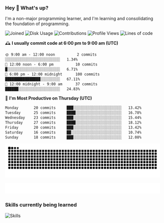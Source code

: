 ### Hey :wave: What's up?

I'm a non-major programming learner, and I'm learning and consolidating the foundation of programming.

<!--START_SECTION:waka-->
![Joined](http://img.shields.io/badge/Joined-8%20years%20ago-6D67E4?style=flat&labelColor=453C67)
![Disk Usage](http://img.shields.io/badge/Github%27s%20Storage-604.4%20MB-FD841F?style=flat&labelColor=E14D2A)
![Contributions](http://img.shields.io/badge/Contributions%20in%202024-279-7DCE13?style=flat&labelColor=2B7A0B)
![Profile Views](http://img.shields.io/badge/Profile%20Views-0-3AB4F2?style=flat&labelColor=0078AA)
![Lines of code](https://img.shields.io/badge/Lines%20of%20code-2%20Million%20Lines%20of%20code-FF8B8B?style=flat&labelColor=EB4747)

🕰️ **I usually commit code at 6:00 pm to 9:00 am (UTC)** 

```text
🌞 9:00 am - 12:00 noon          2 commits      ░░░░░░░░░░░░░░░░░░░░░░░░░   1.34% 
🌆 12:00 noon - 6:00 pm          10 commits     █░░░░░░░░░░░░░░░░░░░░░░░░   6.71% 
🌃 6:00 pm - 12:00 midnight      100 commits    ████████████████░░░░░░░░░   67.11% 
🌙 12:00 midnight - 9:00 am      37 commits     ██████░░░░░░░░░░░░░░░░░░░   24.83%
```
📅 **I'm Most Productive on Thursday (UTC)** 

```text
Monday       20 commits     ███░░░░░░░░░░░░░░░░░░░░░░   13.42% 
Tuesday      25 commits     ████░░░░░░░░░░░░░░░░░░░░░   16.78% 
Wednesday    23 commits     ███░░░░░░░░░░░░░░░░░░░░░░   15.44% 
Thursday     27 commits     ████░░░░░░░░░░░░░░░░░░░░░   18.12% 
Friday       20 commits     ███░░░░░░░░░░░░░░░░░░░░░░   13.42% 
Saturday     16 commits     ██░░░░░░░░░░░░░░░░░░░░░░░   10.74% 
Sunday       18 commits     ███░░░░░░░░░░░░░░░░░░░░░░   12.08%
```

<!--END_SECTION:waka-->

![Snake animation](https://raw.githubusercontent.com/dirname/dirname/output/snake.svg)

![metrics](github-metrics.svg)

### Skills currently being learned

![Skills](https://skillicons.dev/icons?i=linux,rust,go,solidity,typescript,bash,git,postgres,mysql,redis,mongo,docker,kubernetes,grafana,prometheus)
